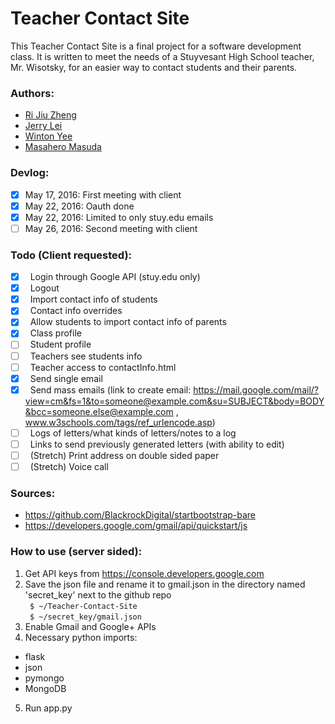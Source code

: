# Teacher Contact Site
This Teacher Contact Site is a final project for a software development class. It is written to meet the needs of a Stuyvesant High School teacher, Mr. Wisotsky, for an easier way to contact students and their parents.

### Authors:
- [Ri Jiu Zheng](https://github.com/RJZheng1)
- [Jerry Lei](https://github.com/jerrylei98)
- [Winton Yee](https://github.com/blehw)
- [Masahero Masuda](https://github.com/masa13)

### Devlog:
- [x] May 17, 2016: First meeting with client
- [x] May 22, 2016: Oauth done
- [x] May 22, 2016: Limited to only stuy.edu emails
- [ ] May 26, 2016: Second meeting with client

### Todo (Client requested):
- [x] &nbsp; Login through Google API (stuy.edu only) 
- [x] &nbsp; Logout 
- [x] &nbsp; Import contact info of students
- [x] &nbsp; Contact info overrides
- [x] &nbsp; Allow students to import contact info of parents
- [x] &nbsp; Class profile
- [ ] &nbsp; Student profile
- [ ] &nbsp; Teachers see students info
- [ ] &nbsp; Teacher access to contactInfo.html
- [x] &nbsp; Send single email
- [x] &nbsp; Send mass emails (link to create email: https://mail.google.com/mail/?view=cm&fs=1&to=someone@example.com&su=SUBJECT&body=BODY&bcc=someone.else@example.com , www.w3schools.com/tags/ref_urlencode.asp)
- [ ] &nbsp; Logs of letters/what kinds of letters/notes to a log
- [ ] &nbsp; Links to send previously generated letters (with ability to edit)
- [ ] &nbsp; (Stretch) Print address on double sided paper
- [ ] &nbsp; (Stretch) Voice call

### Sources:
- https://github.com/BlackrockDigital/startbootstrap-bare
- https://developers.google.com/gmail/api/quickstart/js

### How to use (server sided):
1. Get API keys from https://console.developers.google.com
2. Save the json file and rename it to gmail.json in the directory named 'secret_key' next to the github repo<br>
   ``` $ ~/Teacher-Contact-Site```<br>
   ``` $ ~/secret_key/gmail.json```<br>
3. Enable Gmail and Google+ APIs
4. Necessary python imports:
  - flask
  - json
  - pymongo
  - MongoDB
5. Run app.py
